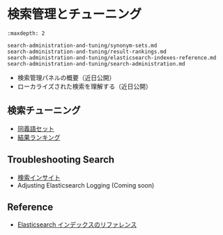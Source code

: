 # 検索管理とチューニング

```{toctree}
:maxdepth: 2

search-administration-and-tuning/synonym-sets.md
search-administration-and-tuning/result-rankings.md
search-administration-and-tuning/elasticsearch-indexes-reference.md
search-administration-and-tuning/search-administration.md
```

- 検索管理パネルの概要（近日公開）
- ローカライズされた検索を理解する（近日公開）

<a name="search-tuning" />

## 検索チューニング

- [同義語セット](search-administration-and-tuning/synonym-sets.md)
- [結果ランキング](search-administration-and-tuning/result-rankings.md)

<a name="troubleshooting-search" />

## Troubleshooting Search

- [検索インサイト](search-pages-and-widgets/search-insights.md)
- Adjusting Elasticsearch Logging (Coming soon)

<a name="reference" />

## Reference

- [Elasticsearch インデックスのリファレンス](search-administration-and-tuning/elasticsearch-indexes-reference.md)


